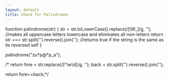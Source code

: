 ```yaml
---
layout: default
title: Check for Palindromes
---
```

function palindrome(str) {
  str = str.toLowerCase().replace(/[\W_]/g, '');  //makes all uppercase letters lowercase and eliminates all non-letters
  return str === str.split('').reverse().join(''); //returns true if the string is the same as its reversed self
}

palindrome("zu*p@*p_a");



/*  return fore = str.replace(/[^\w\d]/g, ''); 
  back = str.split('').reverse().join('');
  
 
  return fore==back;*/
